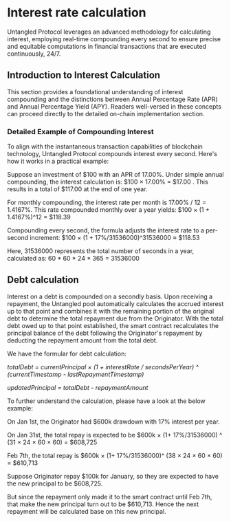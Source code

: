 # Interest rate calculation

Untangled Protocol leverages an advanced methodology for calculating interest, employing real-time compounding every second to ensure precise and equitable computations in financial transactions that are executed continuously, 24/7.

## Introduction to Interest Calculation

This section provides a foundational understanding of interest compounding and the distinctions between Annual Percentage Rate (APR) and Annual Percentage Yield (APY). Readers well-versed in these concepts can proceed directly to the detailed on-chain implementation section.

### Detailed Example of Compounding Interest

To align with the instantaneous transaction capabilities of blockchain technology, Untangled Protocol compounds interest every second. Here's how it works in a practical example:

Suppose an investment of $100 with an APR of 17.00%. Under simple annual compounding, the interest calculation is: $100 × 17.00% = $17.00 . This results in a total of $117.00 at the end of one year.

For monthly compounding, the interest rate per month is 17.00% / 12 = 1.4167%. This rate compounded monthly over a year yields: $100 × (1 + 1.4167%)^12 = $118.39

Compounding every second, the formula adjusts the interest rate to a per-second increment: $100 × (1 + 17%/31536000)^31536000 ≈ $118.53 

Here, 31536000 represents the total number of seconds in a year, calculated as: 60 * 60 * 24 * 365 = 31536000 

## Debt calculation

Interest on a debt is compounded on a secondly basis. Upon receiving a repayment, the Untangled pool automatically calculates the accrued interest up to that point and combines it with the remaining portion of the original debt to determine the total repayment due from the Originator. With the total debt owed up to that point established, the smart contract recalculates the principal balance of the debt following the Originator's repayment by deducting the repayment amount from the total debt.

We have the formular for debt calculation:

*totalDebt = currentPrincipal × (1  + interestRate / secondsPerYear) ^ (currentTimestamp - lastRepaymentTimestamp)*

*updatedPrincipal = totalDebt - repaymentAmount*

To further understand the calculation, please have a look at the below example:

On Jan 1st, the Originator had $600k drawdown with 17% interest per year.

On Jan 31st, the total repay is expected to be $600k × (1+ 17%/31536000) ^ (31 × 24 × 60 × 60) = $608,725

Feb 7th, the total repay is $600k × (1+ 17%/31536000)^ (38 × 24 × 60 × 60) = $610,713

Suppose Originator repay $100k for January, so they are expected to have the new principal to be $608,725.

But since the repayment only made it to the smart contract until Feb 7th, that make the new principal turn out to be $610,713. Hence the next repayment will be calculated base on this new principal.

